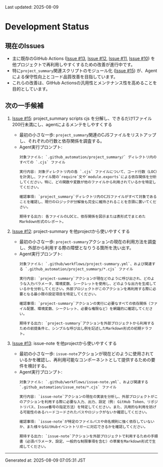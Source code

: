 Last updated: 2025-08-09

# Development Status

## 現在のIssues
- 主に既存のGitHub Actions ([Issue #13](issue-notes/13.md), [Issue #12](issue-notes/12.md), [Issue #11](issue-notes/11.md), [Issue #10](issue-notes/10.md)) を他プロジェクトで再利用しやすくするための改善が進行中です。
- 特に`project_summary`関連スクリプトのモジュール化 ([Issue #15](issue-notes/15.md)) が、Agentによる保守性向上とコード品質改善を目指しています。
- これらの改善は、GitHub Actionsの汎用性とメンテナンス性を高めることを目的としています。

## 次の一手候補
1. [Issue #15](issue-notes/15.md): project_summary scripts cjs を分解し、できるだけ1ファイル200行未満にし、agentによるメンテをしやすくする
   - 最初の小さな一歩: `project_summary`関連のCJSファイルをリストアップし、それぞれの行数と依存関係を調査する。
   - Agent実行プロンプト:
     ```
     対象ファイル: `.github_automation/project_summary/` ディレクトリ内のすべての `.cjs` ファイル
     
     実行内容: 対象ディレクトリ内の各 `.cjs` ファイルについて、コード行数（LOC）を計測し、ファイル間の`require`文や`module.exports`による依存関係を分析してください。特に、どの関数や変数が他のファイルから利用されているかを特定してください。
     
     確認事項: `project_summary`ディレクトリ内のCJSファイルがすべて対象であることを確認し、現行のロジックが分解後も完全に維持されることを念頭に置いてください。
     
     期待する出力: 各ファイルのLOCと、依存関係を図示または表形式でまとめたMarkdown形式のレポート。
     ```

2. [Issue #12](issue-notes/12.md): project-summary を他projectから使いやすくする
   - 最初の小さな一歩: `project-summary`アクションの現在の利用方法を調査し、外部から利用する際の障壁となりうる箇所を洗い出す。
   - Agent実行プロンプト:
     ```
     対象ファイル: `.github/workflows/project-summary.yml`、および関連する `.github_automation/project_summary/*.cjs` ファイル
     
     実行内容: `project-summary`アクションが現在どのように呼び出され、どのような入力パラメータ、環境変数、シークレットを使用し、どのような出力を生成しているかを分析してください。外部プロジェクトがこのアクションを再利用する際に必要となる最小限の設定項目を特定してください。
     
     確認事項: `project-summary`アクションの実行に必要なすべての依存関係（ファイル配置、環境変数、シークレット、必要な権限など）を網羅的に確認してください。
     
     期待する出力: `project-summary`アクションを外部プロジェクトから利用するための前提条件と、シンプルな呼び出し例を記述したMarkdown形式の初期ドラフト。
     ```

3. [Issue #13](issue-notes/13.md): issue-note を他projectから使いやすくする
   - 最初の小さな一歩: `issue-note`アクションが現在どのように使用されているかを確認し、再利用可能なコンポーネントとして提供するための要件を検討する。
   - Agent実行プロンプト:
     ```
     対象ファイル: `.github/workflows/issue-note.yml`、および関連する `.github_automation/issue_note/*.cjs` ファイル
     
     実行内容: `issue-note`アクションの現在の実装を分析し、外部プロジェクトがこのアクションを利用する際に必要な入力、出力、設定（例: GitHub Token、リポジトリパス、Issue番号の指定方法）を特定してください。また、汎用的な利用を妨げる可能性のあるハードコードされたパスやロジックがないか確認してください。
     
     確認事項: `issue-note`が特定のファイルパスや命名規則に強く依存していないか、また様々なGitHubイベントトリガーに対応できるかを確認してください。
     
     期待する出力: `issue-note`アクションを外部プロジェクトで利用するための手順書（必須パラメータ、設定、一般的な制限事項を含む）の草案をMarkdown形式で生成してください。

---
Generated at: 2025-08-09 07:05:31 JST

